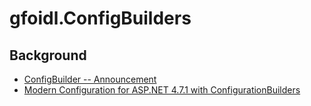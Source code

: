 # gfoidl.ConfigBuilders

## Background

* [ConfigBuilder -- Announcement](https://blogs.msdn.microsoft.com/dotnet/2017/10/17/announcing-the-net-framework-4-7-1/?wt.mc_id=azure-blog-antchu)  
* [Modern Configuration for ASP.NET 4.7.1 with ConfigurationBuilders](https://www.codeproject.com/Articles/1216422/Modern-Configuration-for-ASP-NET-with-Configuratio)
